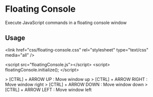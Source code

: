 # Floating Console
Execute JavaScript commands in a floating console window

## Usage

&lt;link href="css/floating-console.css" rel="stylesheet" type="text/css" media="all" /&gt;

&lt;script src="floatingConsole.js"&gt;&lt;/script&gt;
&lt;script&gt;
  floatingConsole.initialize();
&lt;/script&gt;


&gt; [CTRL] + ARROW UP    : Move window up
&gt; [CTRL] + ARROW RIGHT : Move window right
&gt; [CTRL] + ARROW DOWN  : Move window down
&gt; [CTRL] + ARROW LEFT  : Move window left
